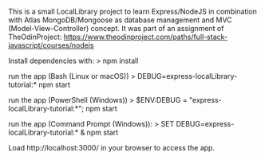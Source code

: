 This is a small LocalLibrary project to learn Express/NodeJS in combination with Atlas MongoDB/Mongoose as database management and MVC (Model-View-Controller) concept. 
It was part of an assignment of TheOdinProject: https://www.theodinproject.com/paths/full-stack-javascript/courses/nodejs


Install dependencies with:
    > npm install

run the app (Bash (Linux or macOS))
    > DEBUG=express-localLibrary-tutorial:* npm start

run the app (PowerShell (Windows))
    > $ENV:DEBUG = "express-localLibrary-tutorial:*"; npm start

run the app (Command Prompt (Windows)):
    > SET DEBUG=express-localLibrary-tutorial:* & npm start

Load http://localhost:3000/ in your browser to access the app.